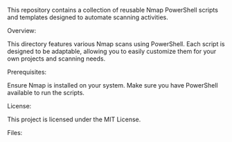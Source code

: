 This repository contains a collection of reusable Nmap PowerShell scripts and templates designed to automate scanning activities.

Overview:

This directory features various Nmap scans using PowerShell. Each script is designed to be adaptable, allowing you to easily customize them for your own projects and scanning needs.

Prerequisites:

Ensure Nmap is installed on your system.
Make sure you have PowerShell available to run the scripts.

License:

This project is licensed under the MIT License.

Files:
